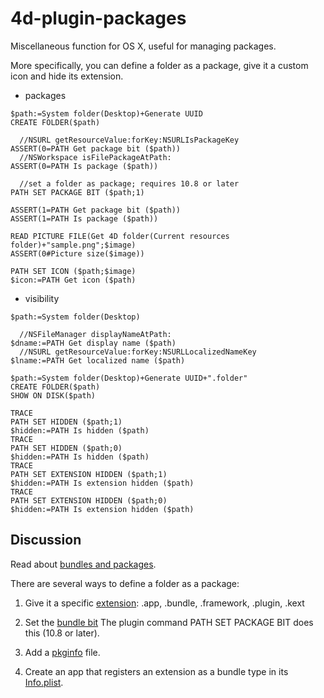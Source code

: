 # 4d-plugin-packages
Miscellaneous function for OS X, useful for managing packages.

More specifically, you can define a folder as a package, give it a custom icon and hide its extension.

* packages

```
$path:=System folder(Desktop)+Generate UUID
CREATE FOLDER($path)

  //NSURL getResourceValue:forKey:NSURLIsPackageKey
ASSERT(0=PATH Get package bit ($path))
  //NSWorkspace isFilePackageAtPath:
ASSERT(0=PATH Is package ($path))

  //set a folder as package; requires 10.8 or later
PATH SET PACKAGE BIT ($path;1)

ASSERT(1=PATH Get package bit ($path))
ASSERT(1=PATH Is package ($path))

READ PICTURE FILE(Get 4D folder(Current resources folder)+"sample.png";$image)
ASSERT(0#Picture size($image))

PATH SET ICON ($path;$image)
$icon:=PATH Get icon ($path)
```

* visibility

```
$path:=System folder(Desktop)

  //NSFileManager displayNameAtPath:
$dname:=PATH Get display name ($path)
  //NSURL getResourceValue:forKey:NSURLLocalizedNameKey
$lname:=PATH Get localized name ($path)

$path:=System folder(Desktop)+Generate UUID+".folder"
CREATE FOLDER($path)
SHOW ON DISK($path)

TRACE
PATH SET HIDDEN ($path;1)
$hidden:=PATH Is hidden ($path)
TRACE
PATH SET HIDDEN ($path;0)
$hidden:=PATH Is hidden ($path)
TRACE
PATH SET EXTENSION HIDDEN ($path;1)
$hidden:=PATH Is extension hidden ($path)
TRACE
PATH SET EXTENSION HIDDEN ($path;0)
$hidden:=PATH Is extension hidden ($path)
```

Discussion
---

Read about [bundles and packages](https://developer.apple.com/library/ios/documentation/CoreFoundation/Conceptual/CFBundles/AboutBundles/AboutBundles.html). 

There are several ways to define a folder as a package:

1. Give it a specific [extension](https://developer.apple.com/library/ios/documentation/CoreFoundation/Conceptual/CFBundles/AboutBundles/AboutBundles.html): .app, .bundle, .framework, .plugin, .kext

2. Set the [bundle bit](https://developer.apple.com/library/ios/documentation/FileManagement/Conceptual/FileSystemProgrammingGuide/FileSystemDetails/FileSystemDetails.html) The plugin command PATH SET PACKAGE BIT does this (10.8 or later).

3. Add a [pkginfo](https://developer.apple.com/library/mac/documentation/MacOSX/Conceptual/BPRuntimeConfig/Articles/ConfigApplications.html) file.

4. Create an app that registers an extension as a bundle type in its [Info.plist](https://developer.apple.com/library/ios/documentation/FileManagement/Conceptual/understanding_utis/understand_utis_declare/understand_utis_declare.html).


